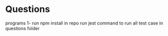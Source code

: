 # Questions
programs
1- run npm install in repo
run jest command to run all test case in questions folder

